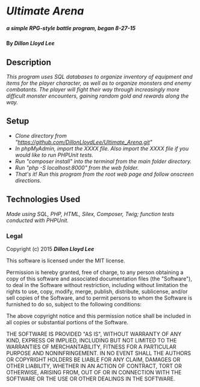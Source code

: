# _Ultimate Arena_

##### _a simple RPG-style battle program, began 8-27-15_

#### By _**Dillon Lloyd Lee**_

## Description

_This program uses SQL databases to organize inventory of equipment and items for the player character, as well as to organize monsters and enemy combatants.  The player will fight their way through increasingly more difficult monster encounters, gaining random gold and rewards along the way._

## Setup

* _Clone directory from "https://github.com/DillonLloydLee/Ultimate_Arena.git"_
* _In phpMyAdmin, import the XXXX file.  Also import the XXXX file if you would like to run PHPUnit tests._
* _Run "composer install" into the terminal from the main folder directory._
* _Run "php -S localhost:8000" from the web folder._
* _That's it!  Run this program from the root web page and follow onscreen directions._

## Technologies Used

_Made using SQL, PHP, HTML, Silex, Composer, Twig; function tests conducted with PHPUnit._


### Legal

Copyright (c) 2015 **_Dillon Lloyd Lee_**

This software is licensed under the MIT license.

Permission is hereby granted, free of charge, to any person obtaining a copy
of this software and associated documentation files (the "Software"), to deal
in the Software without restriction, including without limitation the rights
to use, copy, modify, merge, publish, distribute, sublicense, and/or sell
copies of the Software, and to permit persons to whom the Software is
furnished to do so, subject to the following conditions:

The above copyright notice and this permission notice shall be included in
all copies or substantial portions of the Software.

THE SOFTWARE IS PROVIDED "AS IS", WITHOUT WARRANTY OF ANY KIND, EXPRESS OR
IMPLIED, INCLUDING BUT NOT LIMITED TO THE WARRANTIES OF MERCHANTABILITY,
FITNESS FOR A PARTICULAR PURPOSE AND NONINFRINGEMENT. IN NO EVENT SHALL THE
AUTHORS OR COPYRIGHT HOLDERS BE LIABLE FOR ANY CLAIM, DAMAGES OR OTHER
LIABILITY, WHETHER IN AN ACTION OF CONTRACT, TORT OR OTHERWISE, ARISING FROM,
OUT OF OR IN CONNECTION WITH THE SOFTWARE OR THE USE OR OTHER DEALINGS IN
THE SOFTWARE.

